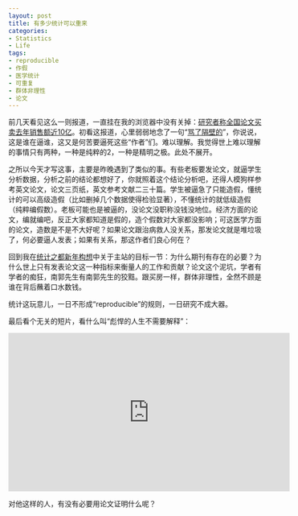 ```yaml
---
layout: post
title: 有多少统计可以重来
categories:
- Statistics
- Life
tags:
- reproducible
- 作假
- 医学统计
- 可重复
- 群体非理性
- 论文
---
```


前几天看见这么一则报道，一直挂在我的浏览器中没有关掉：[研究者称全国论文买卖去年销售额近10亿](http://news.sina.com.cn/c/sd/2010-01-05/004319397311.shtml)。初看这报道，心里弱弱地念了一句“[骂了隔壁的](http://www.baidu.com/s?wd=%C2%EE%C1%CB%B8%F4%B1%DA%B5%C4)”，你说说，这是谁在逼谁，这又是何苦要逼死这些“作者”们。难以理解。我觉得世上难以理解的事情只有两种，一种是纯粹的2，一种是精明之极。此处不展开。

之所以今天才写这事，主要是昨晚遇到了类似的事。有些老板要发论文，就逼学生分析数据，分析之前的结论都想好了，你就照着这个结论分析吧，还得人模狗样参考英文论文，论文三页纸，英文参考文献二三十篇。学生被逼急了只能造假，懂统计的可以高级造假（比如删掉几个数据使得检验显著），不懂统计的就低级造假（纯粹编假数）。老板可能也是被逼的，没论文没职称没钱没地位。经济方面的论文，编就编吧，反正大家都知道是假的，造个假数对大家都没影响；可这医学方面的论文，造数是不是不大好呢？如果论文跟治病救人没关系，那发论文就是堆垃圾了，何必要逼人发表；如果有关系，那这作者们良心何在？

回到我在[统计之都新年构想](/cn/2009/12/cos-in-2010/)中关于主站的目标一节：为什么期刊有存在的必要？为什么世上只有发表论文这一种指标来衡量人的工作和贡献？论文这个泥坑，学者有学者的痴狂，南郭先生有南郭先生的狡黠。跟买房一样，群体非理性，全然不顾是谁在背后蘸着口水数钱。

统计这玩意儿，一日不形成“reproducible”的规则，一日研究不成大器。

最后看个无关的短片，看什么叫“彪悍的人生不需要解释”：

<iframe src="http://embed.ted.com/talks/pranav_mistry_the_thrilling_potential_of_sixthsense_technology.html" width="560" height="315" frameborder="0" scrolling="no" webkitAllowFullScreen mozallowfullscreen allowFullScreen></iframe>

对他这样的人，有没有必要用论文证明什么呢？
